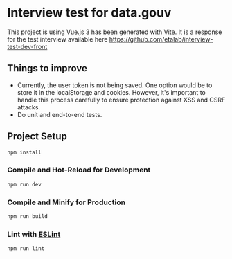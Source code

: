 # Interview test for data.gouv

This project is using Vue.js 3 has been generated with Vite.
It is a response for the test interview available here https://github.com/etalab/interview-test-dev-front

## Things to improve

- Currently, the user token is not being saved. One option would be to store it in the localStorage and cookies. However, it's important to handle this process carefully to ensure protection against XSS and CSRF attacks.
- Do unit and end-to-end tests.

## Project Setup

```sh
npm install
```

### Compile and Hot-Reload for Development

```sh
npm run dev
```

### Compile and Minify for Production

```sh
npm run build
```

### Lint with [ESLint](https://eslint.org/)

```sh
npm run lint
```
